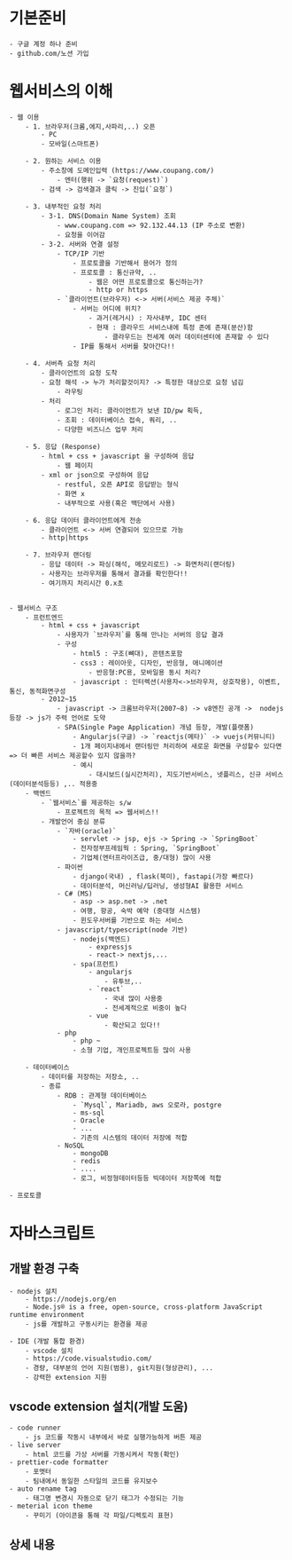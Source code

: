# 기본준비
    - 구글 계정 하나 준비
    - github.com/노션 가입

# 웹서비스의 이해
    - 웹 이용
        - 1. 브라우저(크롬,에지,사파리,..) 오픈
            - PC
            - 모바일(스마트폰)

        - 2. 원하는 서비스 이용
            - 주소창에 도메인입력 (https://www.coupang.com/)
                - 엔터(행위 -> `요청(request)`)
            - 검색 -> 검색결과 클릭 -> 진입(`요청`)

        - 3. 내부적인 요청 처리
            - 3-1. DNS(Domain Name System) 조회
                - www.coupang.com => 92.132.44.13 (IP 주소로 변환)
                - 요청을 이어감
            - 3-2. 서버와 연결 설정
                - TCP/IP 기반
                    - 프로토콜을 기반해서 용어가 정의
                    - 프로토콜 : 통신규약, ..
                        - 웹은 어떤 프로토콜으로 통신하는가?
                        - http or https
                - `클라이언트(브라우저) <-> 서버(서비스 제공 주체)`
                    - 서버는 어디에 위치?
                        - 과거(레거시) : 자사내부, IDC 센터
                        - 현재 : 클라우드 서비스내에 특정 존에 존재(분산)함
                            - 클라우드는 전세계 여러 데이터센터에 존재할 수 있다
                    - IP를 통해서 서버를 찾아간다!!
        
        - 4. 서버측 요청 처리
            - 클라이언트의 요청 도착
            - 요청 해석 -> 누가 처리할것이지? -> 특정한 대상으로 요청 넘김
                - 라우팅
            - 처리
                - 로그인 처리: 클라이언트가 보낸 ID/pw 획득,   
                - 조회 : 데이터베이스 접속, 쿼리, ..
                - 다양한 비즈니스 업무 처리
        
        - 5. 응답 (Response)
            - html + css + javascript 을 구성하여 응답
                - 웹 페이지
            - xml or json으로 구성하여 응답
                - restful, 오픈 API로 응답받는 형식
                - 화면 x
                - 내부적으로 사용(혹은 백단에서 사용)
        
        - 6. 응답 데이터 클라이언트에게 전송
            - 클라이언트 <-> 서버 연결되어 있으므로 가능
            - http|https
        
        - 7. 브라우저 랜더링
            - 응답 데이터 -> 파싱(해석, 메모리로드) -> 화면처리(랜더링)
            - 사용자는 브라우저를 통해서 결과를 확인한다!!
            - 여기까지 처리시간 0.x초
        
            
    - 웹서비스 구조
        - 프런트엔드
            - html + css + javascript
                - 사용자가 `브라우저`를 통해 만나는 서버의 응답 결과
                - 구성
                    - html5 : 구조(뼈대), 콘텐츠포함
                    - css3 : 레이아웃, 디자인, 반응형, 애니메이션
                        - 반응형:PC용, 모바일용 동시 처리?
                    - javascript : 인터렉션(사용자<->브라우저, 상호작용), 이벤트, 통신, 동적화면구성
            - 2012~15 
                - javascript -> 크롬브라우저(2007~8) -> v8엔진 공개 ->  nodejs 등장 -> js가 주력 언어로 도약
                - SPA(Single Page Application) 개념 등장, 개발(플랫폼) 
                    - Angularjs(구글) -> `reactjs(메타)` -> vuejs(커뮤니티)
                    - 1개 페이지내에서 랜더링만 처리하여 새로운 화면을 구성할수 있다면 => 더 빠른 서비스 제공할수 있지 않을까?
                    - 예시
                        - 대시보드(실시간처리), 지도기반서비스, 넷플리스, 신규 서비스(데이터분석등등) ,.. 적용중
        - 백엔드
            - `웹서비스`를 제공하는 s/w
                - 프로젝트의 목적 => 웹서비스!!
            - 개발언어 중심 분류
                - `자바(oracle)`
                    - servlet -> jsp, ejs -> Spring -> `SpringBoot`
                    - 전자정부프레임웍 : Spring, `SpringBoot`
                    - 기업체(엔터프라이즈급, 중/대형) 많이 사용
                - 파이썬
                    - django(국내) , flask(북미), fastapi(가장 빠르다)
                    - 데이터분석, 머신러닝/딥러닝, 생성형AI 활용한 서비스
                - C# (MS)
                    - asp -> asp.net -> .net
                    - 여행, 항공, 숙박 예약 (중대형 시스템)
                    - 윈도우서버를 기반으로 하는 서비스
                - javascript/typescript(node 기반)
                    - nodejs(백엔드)
                        - expressjs
                        - react-> nextjs,...
                    - spa(프런트)
                        - angularjs
                            - 유투브,..
                        - `react`
                            - 국내 많이 사용중
                            - 전세계적으로 비중이 높다
                        - vue
                            - 확산되고 있다!!
                - php
                    - php ~ 
                    - 소형 기업, 개인프로젝트등 많이 사용

        - 데이터베이스
            - 데이터를 저장하는 저장소, ..
            - 종류
                - RDB : 관계형 데이터베이스
                    - `Mysql`, Mariadb, aws 오로라, postgre
                    - ms-sql
                    - Oracle
                    - ...
                    - 기존의 시스템의 데이터 저장에 적합
                - NoSQL
                    - mongoDB
                    - redis
                    - ....
                    - 로그, 비정형데이터등등 빅데이터 저장쪽에 적합

    - 프로토콜

# 자바스크립트
## 개발 환경 구축
    - nodejs 설치
        - https://nodejs.org/en
        - Node.js® is a free, open-source, cross-platform JavaScript runtime environment
        - js를 개발하고 구동시키는 환경을 제공
    
    - IDE (개발 통합 환경)
        - vscode 설치
        - https://code.visualstudio.com/
        - 경량, 대부분의 언어 지원(범용), git지원(형상관리), ...
        - 강력한 extension 지원

## vscode extension 설치(개발 도움)
    - code runner
        - js 코드를 작동시 내부에서 바로 실행가능하게 버튼 제공
    - live server
        - html 코드를 가상 서버를 가동시켜서 작동(확인)
    - prettier-code formatter
        - 포멧터
        - 팀내에서 동일한 스타일의 코드를 유지보수
    - auto rename tag
        - 태그명 변경시 자동으로 닫기 태그가 수정되는 기능
    - meterial icon theme
        - 꾸미기 (아이콘을 통해 각 파일/디렉토리 표현)

## 상세 내용
